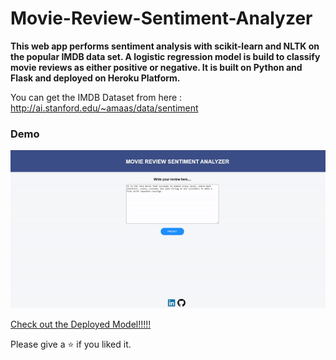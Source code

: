 # Movie-Review-Sentiment-Analyzer
**This web app performs sentiment analysis with scikit-learn and NLTK on the popular IMDB data set. A logistic regression model is build to classify movie reviews as either positive or negative. It is built on Python and Flask and deployed on Heroku Platform.**

You can get the IMDB Dataset from here : http://ai.stanford.edu/~amaas/data/sentiment

### Demo

![](static/images/Movie-Review-Web-app.gif)

[Check out the Deployed Model!!!!!](https://movie-reviews-web-app.herokuapp.com/predict)

Please give a ⭐ if you liked it.
